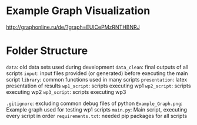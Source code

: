 # Example Graph Visualization
http://graphonline.ru/de/?graph=EUICePMzRNTHBNRJ

# Folder Structure
`data`: old data sets used during development
`data_clean`: final outputs of all scripts
`input`: input files provided (or generated) before executing the main script
`library`: common functions used in many scripts
`presentation`: latex presentation of results
`wp1_script`: scripts executing wp1
`wp2_script`: scripts executing wp2
`wp3_script`: scripts executing wp3

`.gitignore`: excluding common debug files of python
`Example_Graph.png`: Example graph used for testing wp1 scripts
`main.py`: Main script, executing every script in order
`requirements.txt`: needed pip packages for all scripts

